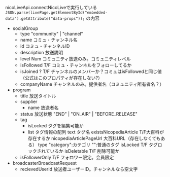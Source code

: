 
nicoLiveApi.connectNicoLiveで実行している
`JSON.parse(livePage.getElementById("embedded-data").getAttribute("data-props"));`
の内容
* socialGroup
  * type          "community" | "channel"
  * name          コミュ・チャンネル名
  * id            コミュ・チャンネルID
  * description   放送説明
  * level         Num コミュニティ放送のみ。コミュニティレベル
  * isFollowed    T/F コミュ・チャンネルをフォローしてるか
  * isJoined    ? T/F チャンネルのメンバーか？コミュはisFollowedと同じ値
                      （公式はこのプロパティが存在しない?）
  * companyName   チャンネルのみ。提供者名（コミュニティ所有者名？）
* program
  * title         放送タイトル
  * supplier
    * name        放送者名
  * status        放送状態 "END" | "ON_AIR" | "BEFORE_RELEASE"
  * tag
    * isLocked    タグを編集可能か
    * list        タグ情報の配列
        text        タグ名
        existsNicopediaArticle  T/F大百科が存在するか
        nicopediaArticlePageUrl 大百科URL（存在しなくてもある）
        type        "category":カテゴリ "":普通のタグ
        isLocked    T/F タグロックされているか
        isDeletable T/F 削除可能か
  * isFollowerOnly T/F フォロワー限定。会員限定
* broadcasterBroadcastRequest
  * recievedUserId  放送者ユーザーID。チャンネルなら空文字
